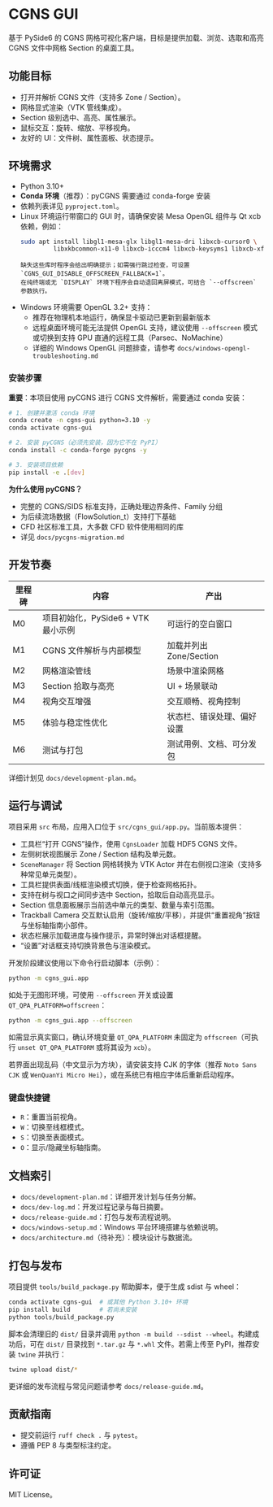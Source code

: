 # CGNS GUI

基于 PySide6 的 CGNS 网格可视化客户端，目标是提供加载、浏览、选取和高亮 CGNS 文件中网格 Section 的桌面工具。

## 功能目标

- 打开并解析 CGNS 文件（支持多 Zone / Section）。
- 网格显式渲染（VTK 管线集成）。
- Section 级别选中、高亮、属性展示。
- 鼠标交互：旋转、缩放、平移视角。
- 友好的 UI：文件树、属性面板、状态提示。

## 环境需求

- Python 3.10+
- **Conda 环境**（推荐）：pyCGNS 需要通过 conda-forge 安装
- 依赖列表详见 `pyproject.toml`。
- Linux 环境运行带窗口的 GUI 时，请确保安装 Mesa OpenGL 组件与 Qt xcb 依赖，例如：
	```bash
	sudo apt install libgl1-mesa-glx libgl1-mesa-dri libxcb-cursor0 \
			 libxkbcommon-x11-0 libxcb-icccm4 libxcb-keysyms1 libxcb-xfixes0 libxcb-xinerama0
	```
	  缺失这些库时程序会给出明确提示；如需强行跳过检查，可设置 `CGNS_GUI_DISABLE_OFFSCREEN_FALLBACK=1`。
	  在纯终端或无 `DISPLAY` 环境下程序会自动退回离屏模式，可结合 `--offscreen` 参数执行。
- Windows 环境需要 OpenGL 3.2+ 支持：
	- 推荐在物理机本地运行，确保显卡驱动已更新到最新版本
	- 远程桌面环境可能无法提供 OpenGL 支持，建议使用 `--offscreen` 模式或切换到支持 GPU 直通的远程工具（Parsec、NoMachine）
	- 详细的 Windows OpenGL 问题排查，请参考 `docs/windows-opengl-troubleshooting.md`

### 安装步骤

**重要**：本项目使用 pyCGNS 进行 CGNS 文件解析，需要通过 conda 安装：

```bash
# 1. 创建并激活 conda 环境
conda create -n cgns-gui python=3.10 -y
conda activate cgns-gui

# 2. 安装 pyCGNS（必须先安装，因为它不在 PyPI）
conda install -c conda-forge pycgns -y

# 3. 安装项目依赖
pip install -e .[dev]
```

**为什么使用 pyCGNS？**
- 完整的 CGNS/SIDS 标准支持，正确处理边界条件、Family 分组
- 为后续流场数据（FlowSolution_t）支持打下基础
- CFD 社区标准工具，大多数 CFD 软件使用相同的库
- 详见 `docs/pycgns-migration.md`

## 开发节奏

| 里程碑 | 内容 | 产出 |
| --- | --- | --- |
| M0 | 项目初始化，PySide6 + VTK 最小示例 | 可运行的空白窗口 |
| M1 | CGNS 文件解析与内部模型 | 加载并列出 Zone/Section |
| M2 | 网格渲染管线 | 场景中渲染网格 |
| M3 | Section 拾取与高亮 | UI + 场景联动 |
| M4 | 视角交互增强 | 交互顺畅、视角控制 |
| M5 | 体验与稳定性优化 | 状态栏、错误处理、偏好设置 |
| M6 | 测试与打包 | 测试用例、文档、可分发包 |

详细计划见 `docs/development-plan.md`。

## 运行与调试

项目采用 `src` 布局，应用入口位于 `src/cgns_gui/app.py`。当前版本提供：

- 工具栏“打开 CGNS”操作，使用 `CgnsLoader` 加载 HDF5 CGNS 文件。
- 左侧树状视图展示 Zone / Section 结构及单元数。
- `SceneManager` 将 Section 网格转换为 VTK Actor 并在右侧视口渲染（支持多种常见单元类型）。
- 工具栏提供表面/线框渲染模式切换，便于检查网格拓扑。
- 支持在树与视口之间同步选中 Section，拾取后自动高亮显示。
- Section 信息面板展示当前选中单元的类型、数量与索引范围。
- Trackball Camera 交互默认启用（旋转/缩放/平移），并提供“重置视角”按钮与坐标轴指南小部件。
- 状态栏展示加载进度与操作提示，异常时弹出对话框提醒。
- “设置”对话框支持切换背景色与渲染模式。

开发阶段建议使用以下命令行启动脚本（示例）：

```bash
python -m cgns_gui.app
```

如处于无图形环境，可使用 `--offscreen` 开关或设置 `QT_QPA_PLATFORM=offscreen`：

```bash
python -m cgns_gui.app --offscreen
```

如需显示真实窗口，确认环境变量 `QT_QPA_PLATFORM` 未固定为 `offscreen`（可执行 `unset QT_QPA_PLATFORM` 或将其设为 `xcb`）。

若界面出现乱码（中文显示为方块），请安装支持 CJK 的字体（推荐 `Noto Sans CJK` 或 `WenQuanYi Micro Hei`），或在系统已有相应字体后重新启动程序。

### 键盘快捷键

- `R`：重置当前视角。
- `W`：切换至线框模式。
- `S`：切换至表面模式。
- `O`：显示/隐藏坐标轴指南。

## 文档索引

- `docs/development-plan.md`：详细开发计划与任务分解。
- `docs/dev-log.md`：开发过程记录与每日摘要。
- `docs/release-guide.md`：打包与发布流程说明。
- `docs/windows-setup.md`：Windows 平台环境搭建与依赖说明。
- `docs/architecture.md`（待补充）：模块设计与数据流。

## 打包与发布

项目提供 `tools/build_package.py` 帮助脚本，便于生成 sdist 与 wheel：

```bash
conda activate cgns-gui  # 或其他 Python 3.10+ 环境
pip install build        # 若尚未安装
python tools/build_package.py
```

脚本会清理旧的 `dist/` 目录并调用 `python -m build --sdist --wheel`。构建成功后，可在 `dist/` 目录找到 `*.tar.gz` 与 `*.whl` 文件。若需上传至 PyPI，推荐安装 `twine` 并执行：

```bash
twine upload dist/*
```

更详细的发布流程与常见问题请参考 `docs/release-guide.md`。

## 贡献指南

- 提交前运行 `ruff check .` 与 `pytest`。
- 遵循 PEP 8 与类型标注约定。

## 许可证

MIT License。
